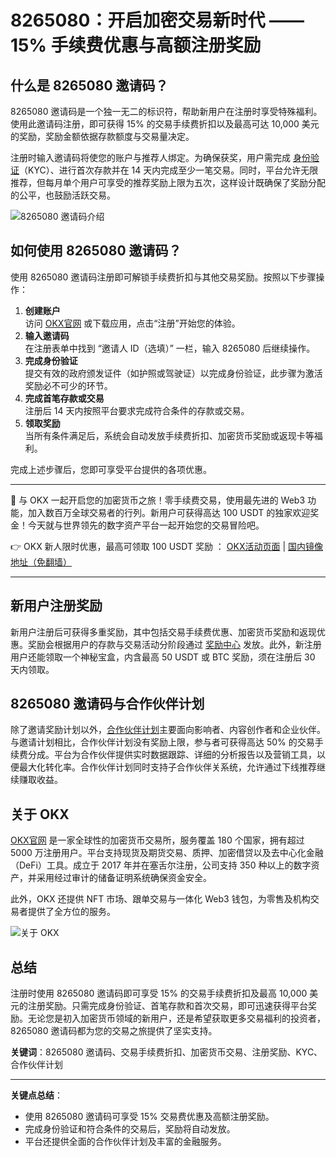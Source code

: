 # 8265080：开启加密交易新时代 —— 15% 手续费优惠与高额注册奖励

## 什么是 8265080 邀请码？

8265080 邀请码是一个独一无二的标识符，帮助新用户在注册时享受特殊福利。使用此邀请码注册，即可获得 15% 的交易手续费折扣以及最高可达 10,000 美元的奖励，奖励金额依据存款额度与交易量决定。

注册时输入邀请码将使您的账户与推荐人绑定。为确保获奖，用户需完成 [身份验证](https://bit.ly/OKXe)（KYC）、进行首次存款并在 14 天内完成至少一笔交易。同时，平台允许无限推荐，但每月单个用户可享受的推荐奖励上限为五次，这样设计既确保了奖励分配的公平，也鼓励活跃交易。

![8265080 邀请码介绍](https://www.jmhbdh.com/wp-content/img/467428843.webp)

## 如何使用 8265080 邀请码？

使用 8265080 邀请码注册即可解锁手续费折扣与其他交易奖励。按照以下步骤操作：

1. **创建账户**  
   访问 [OKX官网](https://bit.ly/OKXe) 或下载应用，点击“注册”开始您的体验。
2. **输入邀请码**  
   在注册表单中找到 “邀请人 ID（选填）” 一栏，输入 8265080 后继续操作。
3. **完成身份验证**  
   提交有效的政府颁发证件（如护照或驾驶证）以完成身份验证，此步骤为激活奖励必不可少的环节。
4. **完成首笔存款或交易**  
   注册后 14 天内按照平台要求完成符合条件的存款或交易。
5. **领取奖励**  
   当所有条件满足后，系统会自动发放手续费折扣、加密货币奖励或返现卡等福利。

完成上述步骤后，您即可享受平台提供的各项优惠。

---

🚀 与 OKX 一起开启您的加密货币之旅！零手续费交易，使用最先进的 Web3 功能，加入数百万全球交易者的行列。新用户可获得高达 100 USDT 的独家欢迎奖金！今天就与世界领先的数字资产平台一起开始您的交易冒险吧。

👉 OKX 新人限时优惠，最高可领取 100 USDT 奖励 ： [OKX活动页面](https://bit.ly/OKXe) | [国内镜像地址（免翻墙）](https://bit.ly/okX)

---

## 新用户注册奖励

新用户注册后可获得多重奖励，其中包括交易手续费优惠、加密货币奖励和返现优惠。奖励会根据用户的存款与交易活动分阶段通过 [奖励中心](https://bit.ly/OKXe) 发放。此外，新注册用户还能领取一个神秘宝盒，内含最高 50 USDT 或 BTC 奖励，须在注册后 30 天内领取。

## 8265080 邀请码与合作伙伴计划

除了邀请奖励计划以外，[合作伙伴计划](https://bit.ly/OKXe)主要面向影响者、内容创作者和企业伙伴。与邀请计划相比，合作伙伴计划没有奖励上限，参与者可获得高达 50% 的交易手续费分成。平台为合作伙伴提供实时数据跟踪、详细的分析报告以及营销工具，以便最大化转化率。合作伙伴计划同时支持子合作伙伴关系统，允许通过下线推荐继续赚取收益。

## 关于 OKX

[OKX官网](https://bit.ly/OKXe) 是一家全球性的加密货币交易所，服务覆盖 180 个国家，拥有超过 5000 万注册用户。平台支持现货及期货交易、质押、加密借贷以及去中心化金融（DeFi）工具。成立于 2017 年并在塞舌尔注册，公司支持 350 种以上的数字资产，并采用经过审计的储备证明系统确保资金安全。

此外，OKX 还提供 NFT 市场、跟单交易与一体化 Web3 钱包，为零售及机构交易者提供了全方位的服务。

![关于 OKX](https://www.jmhbdh.com/wp-content/img/776568237.webp)

## 总结

注册时使用 8265080 邀请码即可享受 15% 的交易手续费折扣及最高 10,000 美元的注册奖励。只需完成身份验证、首笔存款和首次交易，即可迅速获得平台奖励。无论您是初入加密货币领域的新用户，还是希望获取更多交易福利的投资者，8265080 邀请码都为您的交易之旅提供了坚实支持。

**关键词**：8265080 邀请码、交易手续费折扣、加密货币交易、注册奖励、KYC、合作伙伴计划

---
**关键点总结**：
- 使用 8265080 邀请码可享受 15% 交易费优惠及高额注册奖励。
- 完成身份验证和符合条件的交易后，奖励将自动发放。
- 平台还提供全面的合作伙伴计划及丰富的金融服务。